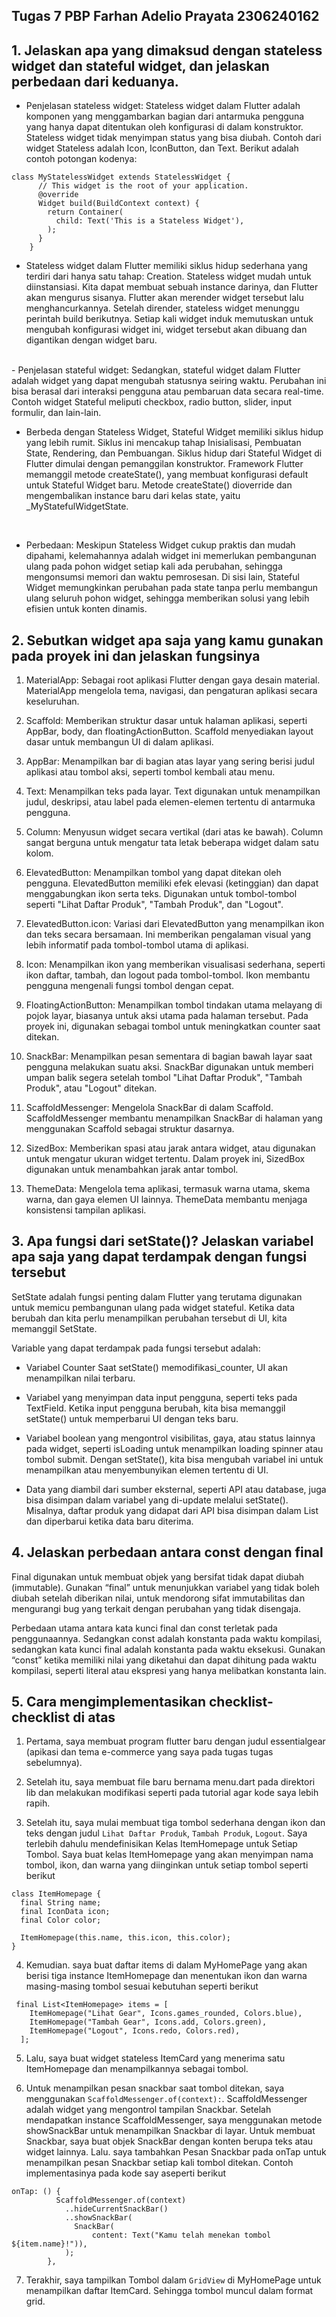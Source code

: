 
## Tugas 7 PBP Farhan Adelio Prayata 2306240162

## 1. Jelaskan apa yang dimaksud dengan stateless widget dan stateful widget, dan jelaskan perbedaan dari keduanya.

- Penjelasan stateless widget: Stateless widget dalam Flutter adalah komponen yang menggambarkan bagian dari antarmuka pengguna yang hanya dapat ditentukan oleh konfigurasi di dalam konstruktor. Stateless widget tidak menyimpan status yang bisa diubah. Contoh dari widget Stateless adalah Icon, IconButton, dan Text. Berikut adalah contoh potongan kodenya:

``` 
class MyStatelessWidget extends StatelessWidget {
      // This widget is the root of your application.
      @override
      Widget build(BuildContext context) {
        return Container(
          child: Text('This is a Stateless Widget'),
        );
      }
    }
```

- Stateless widget dalam Flutter memiliki siklus hidup sederhana yang terdiri dari hanya satu tahap: Creation. Stateless widget mudah untuk diinstansiasi. Kita dapat membuat sebuah instance darinya, dan Flutter akan mengurus sisanya. Flutter akan merender widget tersebut lalu menghancurkannya. Setelah dirender, stateless widget menunggu perintah build berikutnya. Setiap kali widget induk memutuskan untuk mengubah konfigurasi widget ini, widget tersebut akan dibuang dan digantikan dengan widget baru.
<br>
- Penjelasan stateful widget: Sedangkan, stateful widget dalam Flutter adalah widget yang dapat mengubah statusnya seiring waktu. Perubahan ini bisa berasal dari interaksi pengguna atau pembaruan data secara real-time. Contoh widget Stateful meliputi checkbox, radio button, slider, input formulir, dan lain-lain.

- Berbeda dengan Stateless Widget, Stateful Widget memiliki siklus hidup yang lebih rumit. Siklus ini mencakup tahap Inisialisasi, Pembuatan State, Rendering, dan Pembuangan. Siklus hidup dari Stateful Widget di Flutter dimulai dengan pemanggilan konstruktor. Framework Flutter memanggil metode createState(), yang membuat konfigurasi default untuk Stateful Widget baru. Metode createState() dioverride dan mengembalikan instance baru dari kelas state, yaitu _MyStatefulWidgetState.

<br>

- Perbedaan: Meskipun Stateless Widget cukup praktis dan mudah dipahami, kelemahannya adalah widget ini memerlukan pembangunan ulang pada pohon widget setiap kali ada perubahan, sehingga mengonsumsi memori dan waktu pemrosesan. Di sisi lain, Stateful Widget memungkinkan perubahan pada state tanpa perlu membangun ulang seluruh pohon widget, sehingga memberikan solusi yang lebih efisien untuk konten dinamis.


## 2. Sebutkan widget apa saja yang kamu gunakan pada proyek ini dan jelaskan fungsinya


1. MaterialApp: Sebagai root aplikasi Flutter dengan gaya desain material. MaterialApp mengelola tema, navigasi, dan pengaturan aplikasi secara keseluruhan.

2. Scaffold: Memberikan struktur dasar untuk halaman aplikasi, seperti AppBar, body, dan floatingActionButton. Scaffold menyediakan layout dasar untuk membangun UI di dalam aplikasi.

3. AppBar: Menampilkan bar di bagian atas layar yang sering berisi judul aplikasi atau tombol aksi, seperti tombol kembali atau menu.

4. Text: Menampilkan teks pada layar. Text digunakan untuk menampilkan judul, deskripsi, atau label pada elemen-elemen tertentu di antarmuka pengguna.

5. Column: Menyusun widget secara vertikal (dari atas ke bawah). Column sangat berguna untuk mengatur tata letak beberapa widget dalam satu kolom.

6. ElevatedButton: Menampilkan tombol yang dapat ditekan oleh pengguna. ElevatedButton memiliki efek elevasi (ketinggian) dan dapat menggabungkan ikon serta teks. Digunakan untuk tombol-tombol seperti "Lihat Daftar Produk", "Tambah Produk", dan "Logout".

7. ElevatedButton.icon: Variasi dari ElevatedButton yang menampilkan ikon dan teks secara bersamaan. Ini memberikan pengalaman visual yang lebih informatif pada tombol-tombol utama di aplikasi.

8. Icon: Menampilkan ikon yang memberikan visualisasi sederhana, seperti ikon daftar, tambah, dan logout pada tombol-tombol. Ikon membantu pengguna mengenali fungsi tombol dengan cepat.

9. FloatingActionButton: Menampilkan tombol tindakan utama melayang di pojok layar, biasanya untuk aksi utama pada halaman tersebut. Pada proyek ini, digunakan sebagai tombol untuk meningkatkan counter saat ditekan.

10. SnackBar: Menampilkan pesan sementara di bagian bawah layar saat pengguna melakukan suatu aksi. SnackBar digunakan untuk memberi umpan balik segera setelah tombol "Lihat Daftar Produk", "Tambah Produk", atau "Logout" ditekan.
11. ScaffoldMessenger: Mengelola SnackBar di dalam Scaffold. ScaffoldMessenger membantu menampilkan SnackBar di halaman yang menggunakan Scaffold sebagai struktur dasarnya.

12. SizedBox: Memberikan spasi atau jarak antara widget, atau digunakan untuk mengatur ukuran widget tertentu. Dalam proyek ini, SizedBox digunakan untuk menambahkan jarak antar tombol.

13. ThemeData: Mengelola tema aplikasi, termasuk warna utama, skema warna, dan gaya elemen UI lainnya. ThemeData membantu menjaga konsistensi tampilan aplikasi.

## 3. Apa fungsi dari setState()? Jelaskan variabel apa saja yang dapat terdampak dengan fungsi tersebut

SetState adalah fungsi penting dalam Flutter yang terutama digunakan untuk memicu pembangunan ulang pada widget stateful. Ketika data berubah dan kita perlu menampilkan perubahan tersebut di UI, kita memanggil SetState.

Variable yang dapat terdampak pada fungsi tersebut adalah:

- Variabel Counter Saat setState() memodifikasi_counter, UI akan menampilkan nilai terbaru.

- Variabel yang menyimpan data input pengguna, seperti teks pada TextField. Ketika input pengguna berubah, kita bisa memanggil setState() untuk memperbarui UI dengan teks baru.

- Variabel boolean yang mengontrol visibilitas, gaya, atau status lainnya pada widget, seperti isLoading untuk menampilkan loading spinner atau tombol submit. Dengan setState(), kita bisa mengubah variabel ini untuk menampilkan atau menyembunyikan elemen tertentu di UI.

- Data yang diambil dari sumber eksternal, seperti API atau database, juga bisa disimpan dalam variabel yang di-update melalui setState(). Misalnya, daftar produk yang didapat dari API bisa disimpan dalam List dan diperbarui ketika data baru diterima.

## 4. Jelaskan perbedaan antara const dengan final

Final digunakan untuk membuat objek yang bersifat tidak dapat diubah (immutable). Gunakan “final” untuk menunjukkan variabel yang tidak boleh diubah setelah diberikan nilai, untuk mendorong sifat immutabilitas dan mengurangi bug yang terkait dengan perubahan yang tidak disengaja.

Perbedaan utama antara kata kunci final dan const terletak pada penggunaannya. Sedangkan const adalah konstanta pada waktu kompilasi, sedangkan kata kunci final adalah konstanta pada waktu eksekusi. Gunakan “const” ketika memiliki nilai yang diketahui dan dapat dihitung pada waktu kompilasi, seperti literal atau ekspresi yang hanya melibatkan konstanta lain.

## 5. Cara mengimplementasikan checklist-checklist di atas

1. Pertama, saya membuat program flutter baru dengan judul essentialgear (apikasi dan tema e-commerce yang saya pada tugas tugas sebelumnya).

2. Setelah itu, saya membuat file baru bernama menu.dart pada direktori lib dan melakukan modifikasi seperti pada tutorial agar kode saya lebih rapih.

3. Setelah itu, saya mulai membuat tiga tombol sederhana dengan ikon dan teks dengan judul ```Lihat Daftar Produk```, ```Tambah Produk```, ```Logout```. Saya terlebih dahulu mendefinisikan Kelas ItemHomepage untuk Setiap Tombol. Saya buat kelas ItemHomepage yang akan menyimpan nama tombol, ikon, dan warna yang diinginkan untuk setiap tombol seperti berikut

``` 
class ItemHomepage {
  final String name;
  final IconData icon;
  final Color color;

  ItemHomepage(this.name, this.icon, this.color);
}

```

4. Kemudian. saya buat daftar items di dalam MyHomePage yang akan berisi tiga instance ItemHomepage dan menentukan ikon dan warna masing-masing tombol sesuai kebutuhan seperti berikut

```
 final List<ItemHomepage> items = [
    ItemHomepage("Lihat Gear", Icons.games_rounded, Colors.blue),
    ItemHomepage("Tambah Gear", Icons.add, Colors.green),
    ItemHomepage("Logout", Icons.redo, Colors.red),
  ];
```

5. Lalu, saya buat widget stateless ItemCard yang menerima satu ItemHomepage dan menampilkannya sebagai tombol.

6. Untuk menampilkan pesan snackbar saat tombol ditekan, saya menggunakan ```ScaffoldMessenger.of(context):```. ScaffoldMessenger adalah widget yang mengontrol tampilan Snackbar. Setelah mendapatkan instance ScaffoldMessenger, saya menggunakan metode showSnackBar untuk menampilkan Snackbar di layar. Untuk membuat Snackbar, saya buat objek SnackBar dengan konten berupa teks atau widget lainnya. Lalu. saya tambahkan Pesan Snackbar pada onTap untuk menampilkan pesan Snackbar setiap kali tombol ditekan. Contoh implementasinya pada kode say aseperti berikut

```
onTap: () {
          ScaffoldMessenger.of(context)
            ..hideCurrentSnackBar()
            ..showSnackBar(
              SnackBar(
                  content: Text("Kamu telah menekan tombol ${item.name}!")),
            );
        },
```

7. Terakhir, saya tampilkan Tombol dalam ```GridView``` di MyHomePage untuk menampilkan daftar ItemCard. Sehingga tombol muncul dalam format grid.